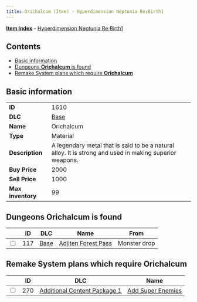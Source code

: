 ```yaml
---
title: Orichalcum (Item) - Hyperdimension Neptunia Re;Birth1
---
```


[**Item Index**](/neptunia/rb1/item/index.html) - [Hyperdimension Neptunia Re;Birth1](/neptunia/rb1)

## Contents

- [Basic information](#basic-information)
- [Dungeons **Orichalcum** is found](#dungeons-orichalcum-is-found)
- [Remake System plans which require **Orichalcum**](#remake-system-plans-which-require-orichalcum)
## Basic information

|   |   |
| -- | -- |
| **ID** | 1610 |
| **DLC** | [Base](/neptunia/rb1/dlc/1-base.html) |
| **Name** | Orichalcum |
| **Type** | Material |
| **Description** | A legendary metal that is said to be a natural alloy. It is strong and used in making superior weapons. |
| **Buy Price** | 2000 |
| **Sell Price** | 1000 |
| **Max inventory** | 99 |


## Dungeons **Orichalcum** is found

|    | ID | DLC | Name | From |
| -- | -- | --- | ---- | ---- |
| <input type="checkbox" id="rb1-dungeon-1-117" class="trackbox" /> | 117 | [Base](/neptunia/rb1/dlc/1-base.html) | [Adjiten Forest Pass](/neptunia/rb1/dungeon/1-117-adjiten-forest-pass.html) | Monster drop |


## Remake System plans which require **Orichalcum**

|    | ID | DLC | Name |
| -- | -- | --- | ---- |
| <input type="checkbox" id="rb1-quest-10-270" class="trackbox" /> | 270 | [Additional Content Package 1](/neptunia/rb1/dlc/10-pack1.html) | [Add Super Enemies](/neptunia/rb1/quest/10-270-add-super-enemies.html) |
